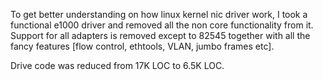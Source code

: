 To get better understanding on how linux kernel nic driver work, I took a functional e1000 driver and removed all the non core functionality from it.
Support for all adapters is removed except to 82545 together with all the fancy features [flow control, ethtools, VLAN, jumbo frames etc].

Drive code was reduced from 17K LOC to 6.5K LOC.
